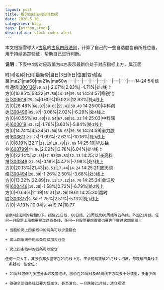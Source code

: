 ```yaml
---
layout: post
title: 股价四线法则实时数据
date: 2020-5-10
categories: blog
tags: [python,stock]
description: stock index alert
---
```



本文根据雪球大v[古泉](https://xueqiu.com/u/7148646888)的[古泉四线法则](https://xueqiu.com/7148646888/130498192)，计算了自己的一些自选股当前所处位置，用于持续追踪验证，帮助自己进行判断。

**说明**：下表中4线对应取值为`红色`表示最新价处于对应指标上方，属正面

时间|名称|代码|最新价|当日|3日|5日|位置|变动|距离|ma21|ma60|ma21w|ma60w
---|---|---|---|---|---|---|---|---
14:24:54|信维通信|[300136](https://xueqiu.com/S/SZ300136)|`50.52`|-2.07%|2.83%|-4.71%|处`3`线上方|0|10.85%|53.32|`47.80`|`44.10`|`39.34`
14:24:57|寒锐钴业|[300618](https://xueqiu.com/S/SZ300618)|`75.94`|0.60%|19.02%|12.93%|处`4`线上方|0|26.48%|`68.07`|`58.65`|`55.41`|`59.40`
14:25:00|中科创达|[300496](https://xueqiu.com/S/SZ300496)|`95.97`|-3.06%|2.02%|-6.29%|处`4`线上方|0|40.55%|`93.60`|`73.54`|`67.68`|`51.22`
14:25:03|中科曙光|[603019](https://xueqiu.com/S/SH603019)|`43.52`|-1.76%|3.63%|-5.84%|处`3`线上方|0|14.74%|45.34|`41.00`|`38.08`|`30.56`
14:24:59|诺力股份|[603611](https://xueqiu.com/S/SH603611)|`21.76`|-1.09%|-2.62%|-10.16%|处`3`线上方|0|8.19%|22.11|`21.19`|`19.78`|`17.89`
14:25:10|华友钴业|[603799](https://xueqiu.com/S/SH603799)|`44.86`|2.09%|13.78%|6.04%|处`4`线上方|0|22.14%|`42.55`|`37.93`|`35.83`|`32.13`
14:25:12|长亮科技|[300348](https://xueqiu.com/S/SZ300348)|`21.05`|-0.19%|4.47%|-7.98%|处`3`线上方|0|20.13%|21.43|`18.51`|`17.44`|`14.24`
14:25:21|盛天网络|[300494](https://xueqiu.com/S/SZ300494)|`20.39`|-1.26%|2.50%|-3.68%|处`3`线上方|0|13.22%|22.89|`19.11`|`17.12`|`14.70`
14:25:24|金证股份|[600446](https://xueqiu.com/S/SH600446)|`19.28`|-1.58%|0.73%|-6.79%|处`2`线上方|0|-0.64%|21.19|`18.81`|`18.26`|19.61
14:25:30|赢时胜|[300377](https://xueqiu.com/S/SZ300377)|`9.56`|-1.75%|2.51%|-5.13%|处`1`线上方|0|-4.13%|10.04|`9.44`|9.74|10.77

```
古泉4线法则的精髓如下。抓住21日线、60日线、21周线及60周线等四条线，外加21月线，任何一只股票上涨都要穿过这四条线，任何一只股票要想爆雷也要先下穿过这四条线：

+ 当股价爬上四条线中的两条可以少量建仓

+ 爬上四条线中的三条可以加大仓位

+ 爬上四条线中的四条可以全仓

任何一只大牛，其股价都会坚守在21月线上方，不会轻易跌破21月线；相反，每跌破四条线中一条就减一些仓位：

+ 21周线可做为多空分水岭及警戒线，股价在21周线及60周线下方就要十分慎重，多看少做

+ 跌破全部四条线就要大幅减仓，甚至清仓，一旦跌破21月线，清仓观望
```